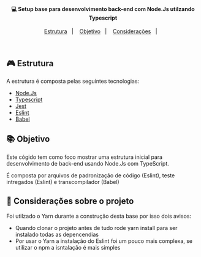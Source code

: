 <h4 align="center">
  💻 Setup base para desenvolvimento back-end com Node.Js utilzando Typescript
</h4>

<p align="center">
  <a href="#rocket-estrutura">Estrutura</a>&nbsp;&nbsp;&nbsp;|&nbsp;&nbsp;&nbsp;
  <a href="#-objetivo">Objetivo</a>&nbsp;&nbsp;&nbsp;|&nbsp;&nbsp;&nbsp;
  <a href="#-layout">Considerações</a>&nbsp;&nbsp;&nbsp;|&nbsp;&nbsp;&nbsp;
</p>

<br>

## 🎮 Estrutura

A estrutura é composta pelas seguintes tecnologias:

- [Node.Js](https://nodejs.org/en/)
- [Typescript](https://www.typescriptlang.org/)
- [Jest](https://jestjs.io/)
- [Eslint](https://eslint.org/)
- [Babel](https://babeljs.io/)


## 📚 Objetivo 

Este cógido tem como foco mostrar uma estrutura inicial para desenvolvimento de back-end usando Node.Js com TypeScript. 

É composta por arquivos de padronização de código (Eslint), teste intregados (Eslint) e transcompilador (Babel)

## 🔔 Considerações sobre o projeto

Foi utilzado o Yarn durante a construção desta base por isso dois avisos: 

- Quando clonar o projeto antes de tudo rode yarn install para ser instalado todas as depencendias
- Por usar o Yarn a instalação do Eslint foi um pouco mais complexa, se utilizar o npm a isntalação é mais simples

